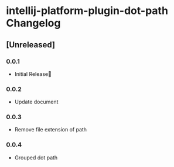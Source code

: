 <!-- Keep a Changelog guide -> https://keepachangelog.com -->

# intellij-platform-plugin-dot-path Changelog

## [Unreleased]
### 0.0.1
- Initial Release🎉

### 0.0.2
- Update document

### 0.0.3
- Remove file extension of path

### 0.0.4
- Grouped dot path
